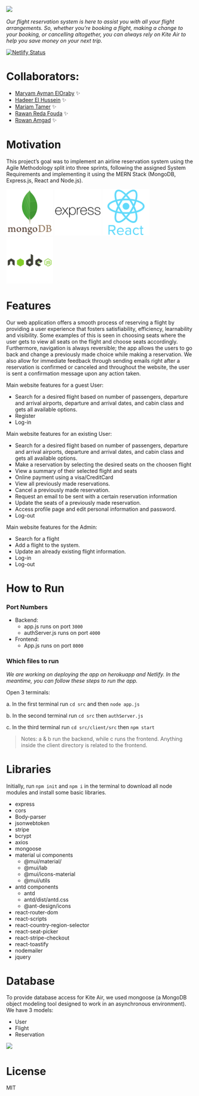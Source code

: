 <a> <img src="https://github.com/advanced-computer-lab/Kite-Air/blob/main/src/client/src/assets/kiteAirBabyBlue.png" width="300">
</a>

 _Our flight reservation system is here to assist you with all your flight arrangements. So, whether you’re booking a flight, making a change to your booking, or cancelling altogether, you can always rely on Kite Air to help you save money on your next trip._

[![Netlify Status](https://api.netlify.com/api/v1/badges/4f8b5aae-1ba9-4a09-a749-8348e96081ff/deploy-status)](https://app.netlify.com/sites/blissful-almeida-0c8a8f/deploys)



# Collaborators:
- [Maryam Ayman ElOraby](https://www.github.com/mareloraby) ✨ 
- [Hadeer El Hussein](https://github.com/Hadeer1111) ✨ 
- [Mariam Tamer](https://github.com/Mariam-369) ✨ 
- [Rawan Reda Fouda](https://github.com/RawanReda) ✨ 
- [Rowan Amgad](https://github.com/rowanamgad) ✨ 

# Motivation
This project’s goal was to implement an airline reservation system using the Agile Methodology split into three sprints, following the assigned System Requirements and implementing it using the MERN Stack (MongoDB, Express.js, React and Node.js).

<!-- ![kiteAirBabyBlye](https://user-images.githubusercontent.com/42250266/147371905-e70d931a-e396-4e57-93d7-daeb0c59cca6.png)
 -->
<a> <img src="https://raw.githubusercontent.com/devicons/devicon/master/icons/mongodb/mongodb-original-wordmark.svg" width="125">
</a>
<a> <img src="https://raw.githubusercontent.com/devicons/devicon/master/icons/express/express-original-wordmark.svg" width="125">
</a>
<a> <img src="https://raw.githubusercontent.com/devicons/devicon/master/icons/react/react-original-wordmark.svg" width="125">
</a>
<a> <img src="https://raw.githubusercontent.com/devicons/devicon/master/icons/nodejs/nodejs-original-wordmark.svg" width="125">
</a>
</div>



# Features
Our web application offers a smooth process of reserving a flight by providing a user experience that fosters satisfiability, efficiency, learnability and visibility. Some examples of this is seen in choosing seats where the user gets to view all seats on the flight and choose seats accordingly. Furthermore, navigation is always reversible; the app allows the users to go back and change a previously made choice while making a reservation. We also allow for immediate feedback through sending emails right after a reservation is confirmed or canceled and throughout the website, the user is sent a confirmation message upon any action taken.

Main website features for a guest User:
- Search for a desired flight based on number of passengers, departure and arrival airports, departure and arrival dates, and cabin class and gets all available options.
- Register
- Log-in

Main website features for an existing User:
- Search for a desired flight based on number of passengers, departure and arrival airports, departure and arrival dates, and cabin class and gets all available options.
- Make a reservation by selecting the desired seats on the choosen flight
- View a summary of their selected flight and seats
- Online payment using a visa/CreditCard
- View all previously made reservations.
- Cancel a previously made reservation.
- Request an email to be sent with a certain reservation information 
- Update the seats of a previously made reservation.
- Access profile page and edit personal information and password.
- Log-out


Main website features for the  Admin:
- Search for a flight
- Add a flight to the system.
- Update an already existing flight information.
- Log-in
- Log-out


# How to Run

### Port Numbers
- Backend:
     - app.js runs on port `3000` 
     - authServer.js runs on port `4000`
- Frontend: 
    -  App.js runs on port `8000`

### Which files to run
_We are working on deploying the app on herokuapp and Netlify. In the meantime, you can follow these steps to run the app._

Open 3 terminals:

  a. In the first terminal run `cd src` and then `node app.js`

  b. In the second terminal run `cd src` then `authServer.js`

  c. In the third terminal run `cd src/client/src` then `npm start`

> Notes: a & b run the backend, while c runs the frontend.
> Anything inside the client directory is related to the frontend.

# Libraries
Initially, run `npm init` and `npm i` in the terminal to download all node modules and install some basic libraries.

 - express
 - cors
 - Body-parser
 - jsonwebtoken
 - stripe 
 - bcrypt
 - axios
 - mongoose
 - material ui components
    - @mui/material/
    - @mui/lab
    - @mui/icons-material
    - @mui/utils
- antd components
    - antd
    - antd/dist/antd.css
    - @ant-design/icons
- react-router-dom
- react-scripts
- react-country-region-selector
- react-seat-picker
- react-stripe-checkout
- react-toastify
- nodemailer
- jquery


# Database
 To provide database access for Kite Air, we used mongoose (a MongoDB object modeling tool designed to work in an asynchronous environment).
 We have 3 models:
- User
- Flight
- Reservation

<a><img src="https://github.com/advanced-computer-lab/Kite-Air/blob/main/DBModelnobg.png"/></a>


# License
MIT
